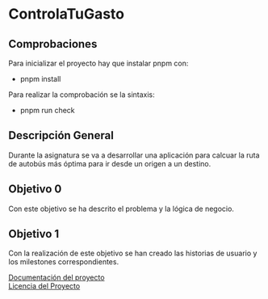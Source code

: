 # ControlaTuGasto

## Comprobaciones
Para inicializar el proyecto hay que instalar pnpm con:
- pnpm install

Para realizar la comprobación se la sintaxis:
- pnpm run check

## Descripción General
Durante la asignatura se va a desarrollar una aplicación para calcuar la ruta de autobús más óptima para ir desde un origen a un destino.

## Objetivo 0
Con este objetivo se ha descrito el problema y la lógica de negocio.

## Objetivo 1
Con la realización de este objetivo se han creado las historias de usuario y los milestones correspondientes.


[Documentación del proyecto](docs/DOCUMENTACION.md)<br/>
[Licencia del Proyecto](docs/LICENSE.md)